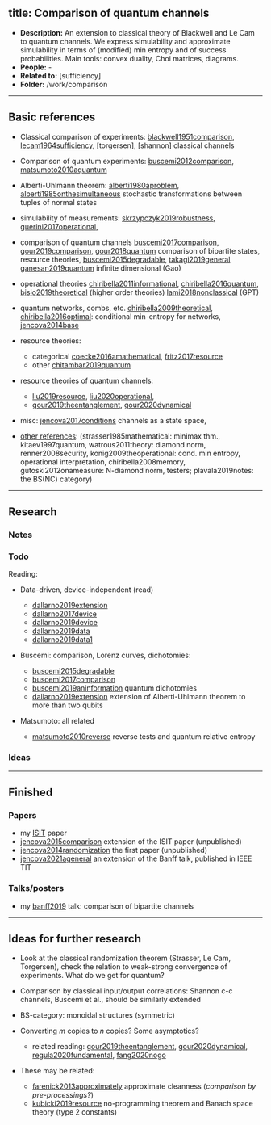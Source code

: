 title: Comparison of quantum channels
---

*  **Description:** An extension to classical theory of Blackwell and  Le Cam to quantum channels. We express
   simulability and approximate simulability in terms of (modified) min entropy and of success probabilities. Main
tools: convex duality, Choi matrices, diagrams.
*  **People:**  - 
*  **Related to:** [sufficiency]     
*  **Folder:** /work/comparison 

---


## Basic references

* Classical comparison of experiments: [blackwell1951comparison](blackwell1951comparison),  [lecam1964sufficiency](lecam1964sufficiency), [torgersen], [shannon]  classical channels

* Comparison of quantum experiments: [buscemi2012comparison](buscemi2012comparison), [matsumoto2010aquantum](matsumoto2010aquantum)

* Alberti-Uhlmann theorem: [alberti1980aproblem](alberti1980aproblem), [alberti1985onthesimultaneous](alberti1985onthesimultaneous) stochastic transformations between tuples of normal states

* simulability of measurements: [skrzypczyk2019robustness](skrzypczyk2019robustness), [guerini2017operational](guerini2017operational), 

* comparison of quantum channels   [buscemi2017comparison](buscemi2017comparison),
[gour2019comparison](gour2019comparison), [gour2018quantum](gour2018quantum) comparison of bipartite states, resource theories, [buscemi2015degradable](buscemi2015degradable), [takagi2019general](takagi2019general)
[ganesan2019quantum](ganesan2019quantum) infinite dimensional (Gao)

* operational theories [chiribella2011informational](chiribella2011informational), [chiribella2016quantum](chiribella2016quantum), [bisio2019theoretical](bisio2019theoretical) (higher order theories)
[lami2018nonclassical](lami2018nonclassical) (GPT)

* quantum networks, combs, etc. [chiribella2009theoretical](chiribella2009theoretical), [chiribella2016optimal](chiribella2016optimal): conditional min-entropy for networks, [jencova2014base](jencova2014base)

* resource theories:         
    * categorical [coecke2016amathematical](coecke2016amathematical), [fritz2017resource](fritz2017resource)    
    * other [chitambar2019quantum](chitambar2019quantum)

* resource theories of quantum channels:    
    * [liu2019resource](liu2019resource), [liu2020operational](liu2020operational), 
    * [gour2019theentanglement](gour2019theentanglement), [gour2020dynamical](gour2020dynamical)


* misc: [jencova2017conditions](jencova2017conditions) channels as a state space,
   
* [other references](BIBs): (strasser1985mathematical: minimax thm., kitaev1997quantum, watrous2011theory: diamond norm,
  renner2008security, konig2009theoperational: cond. min entropy, operational interpretation, chiribella2008memory, gutoski2012onameasure: N-diamond norm, testers; plavala2019notes: the BS(NC) category)


---

## Research



### Notes



### Todo

Reading:    

* Data-driven, device-independent (read)

    - [dallarno2019extension](dallarno2019extension) 
    - [dallarno2017device](dallarno2017device)
    - [dallarno2019device](dallarno2019device)
    - [dallarno2019data](dallarno2019data)
    - [dallarno2019data1](dallarno2019data1)


* Buscemi:  comparison, Lorenz curves, dichotomies:

    - [buscemi2015degradable](buscemi2015degradable)    
    - [buscemi2017comparison](buscemi2017comparison)    
    - [buscemi2019aninformation](buscemi2019aninformation) quantum dichotomies    
    - [dallarno2019extension](dallarno2019extension) extension of Alberti-Uhlmann theorem to more than two qubits


* Matsumoto: all related
    
    - [matsumoto2010reverse](matsumoto2010reverse) reverse tests and quantum relative entropy




### Ideas


---

## Finished

### Papers
 

* my [ISIT](jencova2016isit) paper    
* [jencova2015comparison](jencova2015comparison) extension of the ISIT paper (unpublished) 
* [jencova2014randomization](jencova2014randomization) the first paper  (unpublished)     
* [jencova2021ageneral](jencova2021ageneral) an extension of the Banff talk, published in IEEE TIT


### Talks/posters

* my [banff2019](PROJECT_comparison/banff2019.pdf) talk: comparison of bipartite channels

---

## Ideas for further research


* Look at the classical randomization theorem (Strasser, Le Cam, Torgersen), check the relation to weak-strong
  convergence of experiments. What do we get for quantum?


* Comparison by classical input/output correlations: Shannon c-c channels, Buscemi et al., should be similarly extended

* BS-category: monoidal structures (symmetric)

* Converting $m$ copies to $n$ copies? Some asymptotics?    
    * related reading: [gour2019theentanglement](gour2019theentanglement), [gour2020dynamical](gour2020dynamical),
   [regula2020fundamental](regula2020fundamental), [fang2020nogo](fang2020nogo)

* These may be related:    

    * [farenick2013approximately](farenick2013approximately) approximate cleanness (*comparison by pre-processings?*)
    * [kubicki2019resource](kubicki2019resource) no-programming theorem and Banach space theory (type 2 constants)
